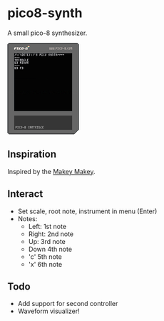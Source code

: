 # pico8-synth

A small pico-8 synthesizer.

![Cartridge](synth.p8.png)

## Inspiration

Inspired by the [Makey Makey](https://makeymakey.com/).

## Interact

- Set scale, root note, instrument in menu (Enter)
- Notes: 
	- Left: 1st note
	- Right: 2nd note
	- Up: 3rd note
	- Down 4th note
	- 'c' 5th note
	- 'x' 6th note

## Todo

- Add support for second controller
- Waveform visualizer!